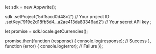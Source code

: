 let sdk = new Appwrite();

sdk
    .setProject('5df5acd0d48c2') // Your project ID
    .setKey('919c2d18fb5d4...a2ae413da83346ad2') // Your secret API key
;

let promise = sdk.locale.getCurrencies();

promise.then(function (response) {
    console.log(response); // Success
}, function (error) {
    console.log(error); // Failure
});